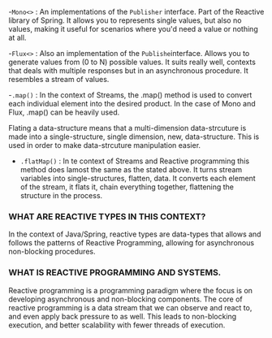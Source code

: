 
-`Mono<>` : An implementations of the `Publisher` interface. Part of the Reactive library of Spring.
It allows you to represents single values, but also no values, making it useful for scenarios where you'd need a value or nothing at all. 

-`Flux<>` : Also an implementation of the `Publishe`interface. Allows you to generate values from (0 to N) possible values. It suits really well, contexts that deals with multiple responses but in an asynchronous procedure. It resembles a stream of values. 

-`.map()` : In the context of Streams, the .map() method is used to convert each individual element into the desired product. In the case of Mono and Flux, .map() can be heavily used.

Flating a data-structure means that a multi-dimension data-strcuture is made into a single-structure, single dimension, new, data-structure. This is used in order to make data-strcuture manipulation easier. 

- `.flatMap()` : In te context of Streams and Reactive programming this method does lamost the same as the stated above. It turns stream variables into single-structures, flatten, data. It converts each element of the stream, it flats it, chain everything together, flattening the structure in the process. 


### WHAT ARE REACTIVE TYPES IN THIS CONTEXT?

In the context of Java/Spring, reactive types are data-types that allows and follows the patterns of Reactive Programming, allowing for asynchronous non-blocking procedures. 

### WHAT IS REACTIVE PROGRAMMING AND SYSTEMS.

Reactive programming is a programming paradigm where the focus is on developing asynchronous and non-blocking components. The core of reactive programming is a data stream that we can observe and react to, and even apply back pressure to as well. This leads to non-blocking execution, and better scalability with fewer threads of execution.

